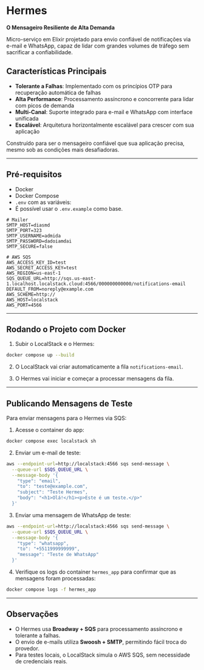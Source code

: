 # Hermes

**O Mensageiro Resiliente de Alta Demanda**

Micro-serviço em Elixir projetado para envio confiável de notificações via e-mail e WhatsApp, capaz de lidar com grandes volumes de tráfego sem sacrificar a confiabilidade.

## Características Principais

- **Tolerante a Falhas**: Implementado com os princípios OTP para recuperação automática de falhas
- **Alta Performance**: Processamento assíncrono e concorrente para lidar com picos de demanda
- **Multi-Canal**: Suporte integrado para e-mail e WhatsApp com interface unificada
- **Escalável**: Arquitetura horizontalmente escalável para crescer com sua aplicação

Construído para ser o mensageiro confiável que sua aplicação precisa, mesmo sob as condições mais desafiadoras.

---

## Pré-requisitos

- Docker
- Docker Compose
- `.env` com as variáveis:
- É possível usar o `.env.example` como base.

```env
# Mailer
SMTP_HOST=diasmd
SMTP_PORT=323
SMTP_USERNAME=admida
SMTP_PASSWORD=dadoiamdai
SMTP_SECURE=false

# AWS SQS
AWS_ACCESS_KEY_ID=test
AWS_SECRET_ACCESS_KEY=test
AWS_REGION=us-east-1
SQS_QUEUE_URL=http://sqs.us-east-1.localhost.localstack.cloud:4566/000000000000/notifications-email
DEFAULT_FROM=noreply@example.com
AWS_SCHEME=http://
AWS_HOST=localstack
AWS_PORT=4566
```

---

## Rodando o Projeto com Docker

1. Subir o LocalStack e o Hermes:

```bash
docker compose up --build
```

2. O LocalStack vai criar automaticamente a fila `notifications-email`.

3. O Hermes vai iniciar e começar a processar mensagens da fila.

---

## Publicando Mensagens de Teste

Para enviar mensagens para o Hermes via SQS:

1. Acesse o container do app:

```bash
docker compose exec localstack sh
```

2. Enviar um e-mail de teste:

```bash
aws --endpoint-url=http://localstack:4566 sqs send-message \
  --queue-url $SQS_QUEUE_URL \
  --message-body '{
    "type": "email",
    "to": "teste@example.com",
    "subject": "Teste Hermes",
    "body": "<h1>Olá!</h1><p>Este é um teste.</p>"
  }'
```

3. Enviar uma mensagem de WhatsApp de teste:

```bash
aws --endpoint-url=http://localstack:4566 sqs send-message \
  --queue-url $SQS_QUEUE_URL \
  --message-body '{
    "type": "whatsapp",
    "to": "+5511999999999",
    "message": "Teste de WhatsApp"
  }'
```

4. Verifique os logs do container `hermes_app` para confirmar que as mensagens foram processadas:

```bash
docker compose logs -f hermes_app
```

---

## Observações

* O Hermes usa **Broadway + SQS** para processamento assíncrono e tolerante a falhas.
* O envio de e-mails utiliza **Swoosh + SMTP**, permitindo fácil troca do provedor.
* Para testes locais, o LocalStack simula o AWS SQS, sem necessidade de credenciais reais.
